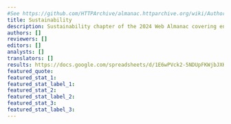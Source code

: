 ```yaml
---
#See https://github.com/HTTPArchive/almanac.httparchive.org/wiki/Authors'-Guide#metadata-to-add-at-the-top-of-your-chapters
title: Sustainability
description: Sustainability chapter of the 2024 Web Almanac covering environmental impacts of web pages, where they come from and how to reduce them
authors: []
reviewers: []
editors: []
analysts: []
translators: []
results: https://docs.google.com/spreadsheets/d/1E6wPVck2-5NDUpFKWjbJXKJKNx0E9fWwIdeM9hUKl8c/
featured_quote:
featured_stat_1:
featured_stat_label_1:
featured_stat_2:
featured_stat_label_2:
featured_stat_3:
featured_stat_label_3:
---
```

